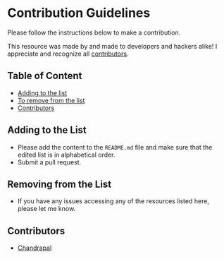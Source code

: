 # Contribution Guidelines

Please follow the instructions below to make a contribution.

This resource was made by and made to developers and hackers alike! I appreciate and recognize all [contributors](#contributors).

## Table of Content

- [Adding to the list](#adding-to-the-list)
- [To remove from the list](#to-remove-from-the-list)
- [Contributors](#contributors)

## Adding to the List

- Please add the content to the `README.md` file and make sure that the edited list is in alphabetical order.
- Submit a pull request.

## Removing from the List

- If you have any issues accessing any of the resources listed here, please let me know.

## Contributors

- [Chandrapal](https://github.com/Chan9390)